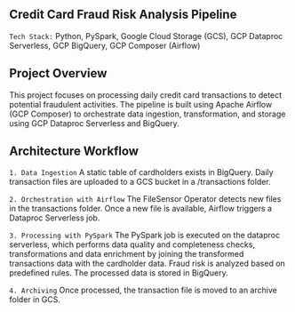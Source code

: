 ## Credit Card Fraud Risk Analysis Pipeline
`Tech Stack:` Python, PySpark, Google Cloud Storage (GCS), GCP Dataproc Serverless, GCP BigQuery, GCP Composer (Airflow)

## Project Overview
This project focuses on processing daily credit card transactions to detect potential fraudulent activities. The pipeline is built using Apache Airflow (GCP Composer) to orchestrate data ingestion, transformation, and storage using GCP Dataproc Serverless and BigQuery.

## Architecture Workflow

`1️. Data Ingestion`
A static table of cardholders exists in BigQuery.
Daily transaction files are uploaded to a GCS bucket in a /transactions folder.

`2️. Orchestration with Airflow`
The FileSensor Operator detects new files in the transactions folder.
Once a new file is available, Airflow triggers a Dataproc Serverless job.

`3️. Processing with PySpark`
The PySpark job is executed on the dataproc serverless, which performs data quality and completeness checks, transformations and data enrichment by joining the transformed transactions data with the cardholder data.
Fraud risk is analyzed based on predefined rules.
The processed data is stored in BigQuery.

`4️. Archiving`
Once processed, the transaction file is moved to an archive folder in GCS.
